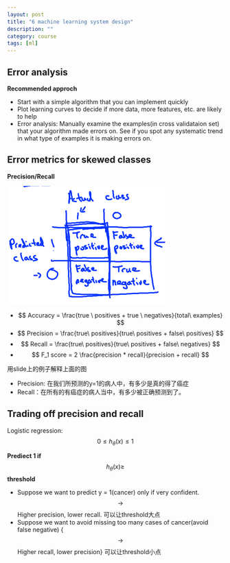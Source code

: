 ```yaml
---
layout: post
title: "6 machine learning system design"
description: ""
category: course 
tags: [ml]
---
```


## Error analysis

**Recommended approch**

* Start with a simple algorithm that you can implement quickly
* Plot learning curves to decide if more data, more features, etc. are likely to help
* Error analysis: Manually examine the examples(in cross validataion set) that your algorithm made errors on. See if you spot any systematic trend in what type of examples it is making errors on.

## Error metrics for skewed classes

**Precision/Recall**

![precision_recall.png](/images/ml/precision_recall.png)

* $$ Accuracy = \frac{true \ positives + true \ negatives}{total\ examples} $$
* $$ Precision = \frac{true\ positives}{true\ positives + false\ positives} $$
* $$ Recall = \frac{true\ positives}{true\ positives + false\ negatives} $$
* $$ F_1 score = 2 \frac{precision * recall}{precision + recall} $$

用slide上的例子解释上面的图

* Precision: 在我们所预测的y=1的病人中，有多少是真的得了癌症
* Recall：在所有的有癌症的病人当中，有多少被正确预测到了。

## Trading off precision and recall

Logistic regression: $$ 0 \leq h_\theta(x) \leq 1 $$

**Prediect 1 if** $$ h_\theta(x) \geq $$ **threshold**

* Suppose we want to predict y = 1(cancer) only if very confident. $$ \longrightarrow $$ Higher precision, lower recall. 可以让threshold大点
* Suppose we want to avoid missing too many cases of cancer(avoid false negative) {$$ \longrightarrow $$ Higher recall, lower precision} 可以让threshold小点

